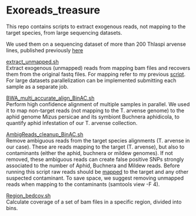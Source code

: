# Exoreads_treasure
This repo contains scripts to extract exogenous reads, not mapping to the target species, from large sequencing datasets.

We used them on a sequencing dataset of more than 200 Thlaspi arvense lines, published previously [here](https://journals.plos.org/plosgenetics/article?id=10.1371/journal.pgen.1010452)

[extract_unmapped.sh](https://github.com/Dario-Galanti/Exoreads_treasure/blob/main/extract_unmapped.sh)<br/>
Extract exogenous (unmapped) reads from mapping bam files and recovers them from the original fastq files. For mapping refer to my previous [script](https://github.com/Dario-Galanti/BinAC_varcalling/blob/main/1_BWA_multi_align_BinAC.sh). For large datasets parallelization can be implemented submitting each sample as a separate job.

[BWA_multi_accurate_align_BinAC.sh](https://github.com/Dario-Galanti/Exoreads_treasure/blob/main/BWA_multi_accurate_align_BinAC.sh)<br/>
Perform high confidence alignment of multiple samples in parallel.
We used it to map non-target reads (not mapping to the T. arvense genome) to the aphid genome Mizus persicae and its symbiont Buchnera aphidicola, to quantify aphid infestation of our T. arvense collection.

[AmbigReads_cleanup_BinAC.sh](https://github.com/Dario-Galanti/Exoreads_treasure/blob/main/AmbigReads_cleanup_BinAC.sh)<br/>
Remove ambiguous reads from the target species alignments (T. arvense in our case). These are reads mapping to the target (T. arvense), but also to contaminants (either the aphid, buchnera or mildew genomes). If not removed, these ambiguous reads can create false positive SNPs strongly associated to the number of Aphid, Buchnera and Mildew reads.
Before running this script raw reads should be [mapped](https://github.com/Dario-Galanti/BinAC_varcalling/blob/main/1_BWA_multi_align_BinAC.sh) to the target and any other suspected contaminant. To save space, we suggest removing unmapped reads when mapping to the contaminants (samtools view -F 4).

[Region_bedcov.sh](https://github.com/Dario-Galanti/Exoreads_treasure/blob/main/Region_bedcov.sh)<br/>
Calculate coverage of a set of bam files in a specific region, divided into bins.

